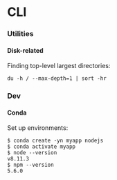# CLI

### Utilities

#### Disk-related

Finding top-level largest directories:

```text
du -h / --max-depth=1 | sort -hr
```

### Dev

#### Conda

Set up environments:

```text
$ conda create -yn myapp nodejs
$ conda activate myapp
$ node --version
v8.11.3
$ npm --version
5.6.0
```

